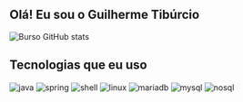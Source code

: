 ## Olá! Eu sou o Guilherme Tibúrcio
![Burso GitHub stats](https://github-readme-stats.vercel.app/api?username=ZoeUSz&show_icons=true&theme=dracula&count_private=true)

## Tecnologias que eu uso

<div style="display: inline_block">
  <img align="center" alt="java" src="https://img.shields.io/badge/Java-ED8B00?style=for-the-badge&logo=java&logoColor=white"/>
  <img align="center" alt="spring" src="https://img.shields.io/badge/Spring_Boot-6DB33F?style=for-the-badge&logo=spring&logoColor=white"/>
  <img align="center" alt="shell" src="https://img.shields.io/badge/Shell_Script-4EAA25?style=for-the-badge&logo=gnu-bash&logoColor=white"/>
  <img align="center" alt="linux" src="https://img.shields.io/badge/Linux-FCC624?style=for-the-badge&logo=linux&logoColor=black"/>
  <img align="center" alt="mariadb" src="https://img.shields.io/badge/MariaDB-003545?style=for-the-badge&logo=mariadb&logoColor=white"/>
  <img align="center" alt="mysql" src="https://img.shields.io/badge/MySQL-4479A1?style=for-the-badge&logo=mysql&logoColor=white"/>
  <img align="center" alt="nosql" src="https://img.shields.io/badge/NoSQL-005571?style=for-the-badge&logo=mongodb&logoColor=white"/>
</div><br/>
